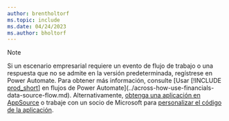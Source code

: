 ```yaml
---
author: brentholtorf
ms.topic: include
ms.date: 04/24/2023
ms.author: bholtorf
---
```


> [!NOTE]
> Si un escenario empresarial requiere un evento de flujo de trabajo o una respuesta que no se admite en la versión predeterminada, regístrese en Power Automate. Para obtener más información, consulte [Usar [!INCLUDE [prod_short](prod_short.md)] en flujos de Power Automate](../across-how-use-financials-data-source-flow.md). Alternativamente, [obtenga una aplicación en AppSource](https://go.microsoft.com/fwlink/?linkid=2081646) o trabaje con un socio de Microsoft para [personalizar el código de la aplicación](/dynamics365/business-central/dev-itpro/developer/devenv-walkthrough-workflow-events-responses).

